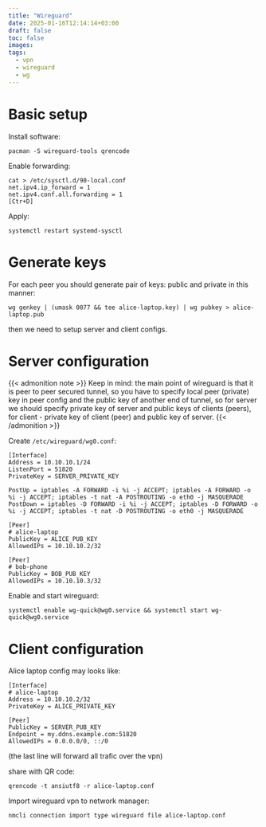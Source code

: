 ```yaml
---
title: "Wireguard"
date: 2025-01-16T12:14:14+03:00
draft: false
toc: false
images:
tags:
  - vpn
  - wireguard
  - wg
---
```


# Basic setup

Install software:

```
pacman -S wireguard-tools qrencode
```

Enable forwarding:

```
cat > /etc/sysctl.d/90-local.conf
net.ipv4.ip_forward = 1
net.ipv4.conf.all.forwarding = 1
[Ctr+D]
```

Apply:

```
systemctl restart systemd-sysctl
```

# Generate keys

For each peer you should generate pair of keys: public and private in this manner:

```
wg genkey | (umask 0077 && tee alice-laptop.key) | wg pubkey > alice-laptop.pub
```

then we need to setup server and client configs.

# Server configuration

{{< admonition note >}}
Keep in mind: the main point of wireguard is that it is peer to peer secured tunnel,
so you have to specify local peer (private) key in peer config and
the public key of another end of tunnel,
so for server we should specify private key of server and public keys of clients (peers),
for client - private key of client (peer) and public key of server.
{{< /admonition >}}

Create `/etc/wireguard/wg0.conf`:

```
[Interface]
Address = 10.10.10.1/24
ListenPort = 51820
PrivateKey = SERVER_PRIVATE_KEY

PostUp = iptables -A FORWARD -i %i -j ACCEPT; iptables -A FORWARD -o %i -j ACCEPT; iptables -t nat -A POSTROUTING -o eth0 -j MASQUERADE
PostDown = iptables -D FORWARD -i %i -j ACCEPT; iptables -D FORWARD -o %i -j ACCEPT; iptables -t nat -D POSTROUTING -o eth0 -j MASQUERADE

[Peer]
# alice-laptop
PublicKey = ALICE_PUB_KEY
AllowedIPs = 10.10.10.2/32

[Peer]
# bob-phone
PublicKey = BOB_PUB_KEY
AllowedIPs = 10.10.10.3/32
```

Enable and start wireguard:

```
systemctl enable wg-quick@wg0.service && systemctl start wg-quick@wg0.service
```

# Client configuration

Alice laptop config may looks like:

```
[Interface]
# alice-laptop
Address = 10.10.10.2/32
PrivateKey = ALICE_PRIVATE_KEY

[Peer]
PublicKey = SERVER_PUB_KEY
Endpoint = my.ddns.example.com:51820
AllowedIPs = 0.0.0.0/0, ::/0
```

(the last line will forward all trafic over the vpn)

share with QR code:

```
qrencode -t ansiutf8 -r alice-laptop.conf
```

Import wireguard vpn to network manager:

```
nmcli connection import type wireguard file alice-laptop.conf
```

